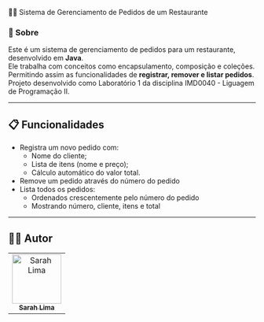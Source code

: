 👨‍🍳​ Sistema de Gerenciamento de Pedidos de um Restaurante
### :mag_right: Sobre
Este é um sistema de gerenciamento de pedidos para um restaurante, desenvolvido em **Java**.  
Ele trabalha com conceitos como encapsulamento, composição e coleções. Permitindo assim as funcionalidades de **registrar, remover e listar pedidos**. Projeto desenvolvido como Laboratório 1 da disciplina IMD0040 - Liguagem de Programação II.

---

## 📋 Funcionalidades  

- Registra um novo pedido com:
  - Nome do cliente;  
  - Lista de itens (nome e preço);  
  - Cálculo automático do valor total. 
- Remove um pedido através do número do pedido 
- Lista todos os pedidos:
  - Ordenados crescentemente pelo número do pedido  
  - Mostrando número, cliente, itens e total  

---

## 👩‍💻 Autor
<table>
  <tr>
    <td align="center">
      <a href="https://github.com/heyitssarah">
        <img src="https://github.com/heyitssarah.png" width="100px;" alt="Sarah Lima"/>
        <br />
        <sub><b>Sarah Lima</b></sub>
      </a>
    </td>
  </tr>
</table>
